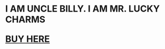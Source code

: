 <title>uncle billy's website</title>
<h1>I AM UNCLE BILLY.
I AM MR. LUCKY CHARMS <p>
  <a href="https://www.amazon.com/Lucky-Charms-Gluten-Breakfast-Cereal/dp/B07CX3FHM1">BUY HERE</a>
